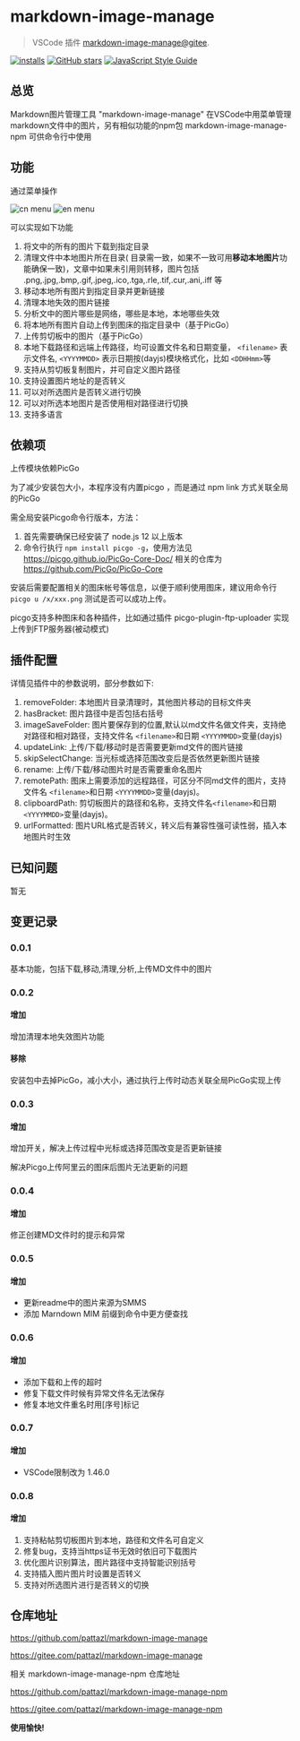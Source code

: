 # markdown-image-manage

> VSCode 插件  [markdown-image-manage@gitee](https://gitee.com/pattazl/markdown-image-manage/).

[![installs](https://img.shields.io/vscode-marketplace/d/AustinYoung.markdown-image-manage.svg?style=flat-square)](https://marketplace.visualstudio.com/items?itemName=AustinYoung.markdown-image-manage)
[![GitHub stars](https://img.shields.io/github/stars/pattazl/markdown-image-manage.svg?style=flat-square&label=github%20stars)](https://github.com/pattazl/markdown-image-manage)
[![JavaScript Style Guide](https://img.shields.io/badge/code_style-standard-brightgreen.svg?style=flat-square)](https://standardjs.com)

## 总览

Markdown图片管理工具 "markdown-image-manage" 在VSCode中用菜单管理markdown文件中的图片，另有相似功能的npm包 markdown-image-manage-npm 可供命令行中使用

## 功能

通过菜单操作

![cn menu](https://s2.loli.net/2022/04/19/EK1YlQPZeM7zDNc.png)
![en menu](https://s2.loli.net/2022/04/19/XpqtGoASJw6iCW4.png)

可以实现如下功能

1. 将文中的所有的图片下载到指定目录
2. 清理文件中本地图片所在目录( 目录需一致，如果不一致可用**移动本地图片**功能确保一致)，文章中如果未引用则转移，图片包括 .png,.jpg,.bmp,.gif,.jpeg,.ico,.tga,.rle,.tif,.cur,.ani,.iff 等
3. 移动本地所有图片到指定目录并更新链接
4. 清理本地失效的图片链接
5. 分析文中的图片哪些是网络，哪些是本地，本地哪些失效
6. 将本地所有图片自动上传到图床的指定目录中（基于PicGo）
7. 上传剪切板中的图片（基于PicGo）
8. 本地下载路径和远端上传路径，均可设置文件名和日期变量， `<filename>` 表示文件名, `<YYYYMMDD>` 表示日期按(dayjs)模块格式化，比如 `<DDHHmm>`等
9. 支持从剪切板复制图片，并可自定义图片路径
10. 支持设置图片地址的是否转义
11. 可以对所选图片是否转义进行切换
12. 可以对所选本地图片是否使用相对路径进行切换
13. 支持多语言

## 依赖项

上传模块依赖PicGo

为了减少安装包大小，本程序没有内置picgo ，而是通过 npm link 方式关联全局的PicGo

需全局安装Picgo命令行版本，方法：

1. 首先需要确保已经安装了 node.js 12 以上版本
2. 命令行执行 `npm install picgo -g`，使用方法见  https://picgo.github.io/PicGo-Core-Doc/ 相关的仓库为 https://github.com/PicGo/PicGo-Core

安装后需要配置相关的图床帐号等信息，以便于顺利使用图床，建议用命令行 `picgo u /x/xxx.png` 测试是否可以成功上传。

picgo支持多种图床和各种插件，比如通过插件 picgo-plugin-ftp-uploader 实现上传到FTP服务器(被动模式)

## 插件配置

详情见插件中的参数说明，部分参数如下:

1. removeFolder: 本地图片目录清理时，其他图片移动的目标文件夹
2. hasBracket: 图片路径中是否包括右括号
3. imageSaveFolder: 图片要保存到的位置,默认以md文件名做文件夹，支持绝对路径和相对路径，支持文件名 `<filename>`和日期 `<YYYYMMDD>`变量(dayjs)
4. updateLink: 上传/下载/移动时是否需要更新md文件的图片链接
5. skipSelectChange: 当光标或选择范围改变后是否依然更新图片链接
6. rename: 上传/下载/移动图片时是否需要重命名图片
7. remotePath: 图床上需要添加的远程路径，可区分不同md文件的图片，支持文件名 `<filename>`和日期 `<YYYYMMDD>`变量(dayjs)。
8. clipboardPath: 剪切板图片的路径和名称，支持文件名`<filename>`和日期`<YYYYMMDD>`变量(dayjs)。
9. urlFormatted: 图片URL格式是否转义，转义后有兼容性强可读性弱，插入本地图片时生效

## 已知问题

暂无

## 变更记录

### 0.0.1

基本功能，包括下载,移动,清理,分析,上传MD文件中的图片

### 0.0.2

#### 增加

增加清理本地失效图片功能

#### 移除

安装包中去掉PicGo，减小大小，通过执行上传时动态关联全局PicGo实现上传

### 0.0.3

#### 增加

增加开关，解决上传过程中光标或选择范围改变是否更新链接

解决Picgo上传阿里云的图床后图片无法更新的问题

### 0.0.4

#### 增加

修正创建MD文件时的提示和异常

### 0.0.5

#### 增加

- 更新readme中的图片来源为SMMS
- 添加 Marndown MIM 前缀到命令中更方便查找

### 0.0.6

#### 增加

- 添加下载和上传的超时
- 修复下载文件时候有异常文件名无法保存
- 修复本地文件重名时用[序号]标记

### 0.0.7

#### 增加

- VSCode限制改为 1.46.0

### 0.0.8

#### 增加

1. 支持粘帖剪切板图片到本地，路径和文件名可自定义
2. 修复bug，支持当https证书无效时依旧可下载图片
3. 优化图片识别算法，图片路径中支持智能识别括号
4. 支持插入图片图片时设置是否转义
5. 支持对所选图片进行是否转义的切换

## 仓库地址

https://github.com/pattazl/markdown-image-manage

https://gitee.com/pattazl/markdown-image-manage

相关 markdown-image-manage-npm 仓库地址

https://github.com/pattazl/markdown-image-manage-npm

https://gitee.com/pattazl/markdown-image-manage-npm

**使用愉快!**
